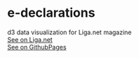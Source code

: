 # e-declarations
d3 data visualization for Liga.net magazine
<br/>
[See on Liga.net](http://www.liga.net/projects/officials_cash)
<br/>
[See on GithubPages](https://gooduling.github.io/e-declarations)
